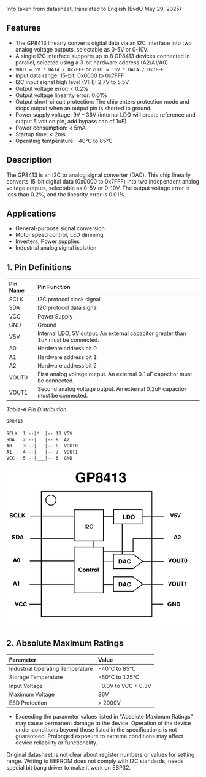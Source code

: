 
Info taken from datasheet, translated to English (EvdO May 29, 2025)

## Features
*   The GP8413 linearly converts digital data via an I2C interface into two analog voltage outputs, selectable as 0-5V or 0-10V.
*   A single I2C interface supports up to 8 GP8413 devices connected in parallel, selected using a 3-bit hardware address (A2/A1/A0).
*   `VOUT = 5V * DATA / 0x7FFF` or `VOUT = 10V * DATA / 0x7FFF`
*   Input data range: 15-bit, 0x0000 to 0x7FFF
*   I2C input signal high level (VIH): 2.7V to 5.5V
*   Output voltage error: < 0.2%
*   Output voltage linearity error: 0.01%
*   Output short-circuit protection: The chip enters protection mode and stops output when an output pin is shorted to ground.
*   Power supply voltage: 9V – 36V (internal LDO will create reference and output 5 volt on pin, add bypass cap of 1uF)
*   Power consumption: < 5mA
*   Startup time: < 2ms
*   Operating temperature: -40°C to 85°C

## Description
The GP8413 is an I2C to analog signal converter (DAC). 
This chip linearly converts 15-bit digital data (0x0000 to 0x7FFF) into two independent analog voltage outputs, selectable as 0-5V or 0-10V. 
The output voltage error is less than 0.2%, and the linearity error is 0.01%.

## Applications
*   General-purpose signal conversion
*   Motor speed control, LED dimming
*   Inverters, Power supplies
*   Industrial analog signal isolation


## 1. Pin Definitions

| Pin Name | Pin Function                                                                       |
| :------- | :--------------------------------------------------------------------------------- |
| SCLK     | I2C protocol clock signal                                                          |
| SDA      | I2C protocol data signal                                                           |
| VCC      | Power Supply                                                                       |
| GND      | Ground                                                                             |
| V5V      | Internal LDO, 5V output. An external capacitor greater than 1uF must be connected. |
| A0       | Hardware address bit 0                                                             |
| A1       | Hardware address bit 1                                                             |
| A2       | Hardware address bit 2                                                             |
| VOUT0    | First analog voltage output. An external 0.1uF capacitor must be connected.        |
| VOUT1    | Second analog voltage output. An external 0.1uF capacitor must be connected.       |

*Table-A Pin Distribution*
```
GP8413
           ___ 
SCLK  1 --|*  |-- 10 V5V
SDA   2 --|   |-- 9  A2
A0    3 --|   |-- 8  VOUT0
A1    4 --|   |-- 7  VOUT1
VCC   5 --|___|-- 6  GND
```
![Picture of GP8413 internals](GP8413_internals.png)


## 2. Absolute Maximum Ratings

| Parameter                        | Value               |
| :------------------------------- | :------------------ |
| Industrial Operating Temperature | -40°C to 85°C       |
| Storage Temperature              | -50°C to 125°C      |
| Input Voltage                    | -0.3V to VCC + 0.3V |
| Maximum Voltage                  | 36V                 |
| ESD Protection                   | > 2000V             |

* Exceeding the parameter values listed in "Absolute Maximum Ratings" may cause permanent damage to the device. Operation of the device under conditions beyond those listed in the specifications is not guaranteed. Prolonged exposure to extreme conditions may affect device reliability or functionality.

Original datasheet is not clear about register numbers or values for setting range.
Writing to EEPROM does not comply with I2C standards, needs special bit bang driver to make it work on ESP32.
